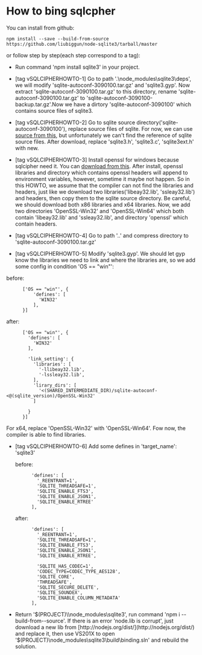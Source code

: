 # How to bing sqlcpher
You can install from github:  
```
npm install --save --build-from-source https://github.com/liubiggun/node-sqlite3/tarball/master
```
or follow step by step(each step correspond to a tag):

 * Run command 'npm install sqlite3' in your project.
 
 * [tag vSQLCIPHERHOWTO-1] Go to path '.\node_modules\sqlite3\deps', we will modify 'sqlite-autoconf-3090100.tar.gz' and 'sqlite3.gyp'. Now extract 'sqlite-autoconf-3090100.tar.gz' to this directory, rename 'sqlite-autoconf-3090100.tar.gz' to 'sqlite-autoconf-3090100-backup.tar.gz'.Now we have a dirtory 'sqlite-autoconf-3090100' which contains source files of sqlite3.
 
 * [tag vSQLCIPHERHOWTO-2] Go to sqlite source directory('sqlite-autoconf-3090100'), replace source files of sqlite. For now, we can use [source from this](http://download.csdn.net/detail/herorazor/9001997), but unfortunately we can't find the reference of sqlite source files. After download, replace 'sqlite3.h', 'sqlite3.c', 'sqlite3ext.h' with new.
 
 * [tag vSQLCIPHERHOWTO-3] Install openssl for windows because sqlcipher need it. You can [download  from this](http://slproweb.com/products/Win32OpenSSL.html). After install, openssl libraries and directory which contains openssl headers will append to environment variables, however, sometime it maybe not happen. So in this HOWTO, we assume that the compiler can not find the libraries and headers, just like we download two libraries('libeay32.lib', 'ssleay32.lib') and headers, then copy them to the sqlite source directory. Be careful, we should download both x86 libraries and x64 libraries. Now, we add two directories 'OpenSSL-Win32' and 'OpenSSL-Win64' which both contain 'libeay32.lib' and 'ssleay32.lib', and directory 'openssl' which contain headers.
 
 * [tag vSQLCIPHERHOWTO-4] Go to path '..' and compress directory to 'sqlite-autoconf-3090100.tar.gz' 
 
 * [tag vSQLCIPHERHOWTO-5] Modify 'sqlite3.gyp'. We should let gyp know the libraries we need to link and where the libraries are, so we add some config in condition 'OS == "win"':  
  
  before:
  ```
        ['OS == "win"', {
            'defines': [
              'WIN32'
            ],
        }]
  ```  
  after:
  ```
        ['OS == "win"', {
          'defines': [
            'WIN32'
          ],
  		
          'link_setting': {
            'libraries': [
              '-llibeay32.lib',
              '-lssleay32.lib',
            ],
            'lirary_dirs': [
              '<(SHARED_INTERMEDIATE_DIR)/sqlite-autoconf-<@(sqlite_version)/OpenSSL-Win32'
            ]
          
          }
        }]
  ```
  For x64, replace 'OpenSSL-Win32' with 'OpenSSL-Win64'. Fow now, the compiler is able to find libraries.
  
* [tag vSQLCIPHERHOWTO-6] Add some defines in 'target_name': 'sqlite3'  
  
  before:
  ```
        'defines': [
          '_REENTRANT=1',
          'SQLITE_THREADSAFE=1',
          'SQLITE_ENABLE_FTS3',
          'SQLITE_ENABLE_JSON1',
          'SQLITE_ENABLE_RTREE'
        ],
  ```
  after:
  ```
        'defines': [
          '_REENTRANT=1',
          'SQLITE_THREADSAFE=1',
          'SQLITE_ENABLE_FTS3',
          'SQLITE_ENABLE_JSON1',
          'SQLITE_ENABLE_RTREE',
  		
          'SQLITE_HAS_CODEC=1',
          'CODEC_TYPE=CODEC_TYPE_AES128',
          'SQLITE_CORE',
          'THREADSAFE',
          'SQLITE_SECURE_DELETE',
          'SQLITE_SOUNDEX',
          'SQLITE_ENABLE_COLUMN_METADATA'
        ],
  ```
  
  
* Return '$(PROJECT)\\node_modules\sqlite3', run command 'npm i --build-from--source'. If there is an error 'node.lib is corrupt', just download a new lib from [http://nodejs.org/dist/](http://nodejs.org/dist/) and replace it, then use VS201X to open '$(PROJECT)\node_modules\sqlite3\build\binding.sln' and rebuild the solution.
  
